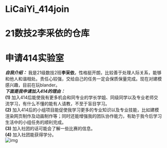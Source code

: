 # LiCaiYi_414join
21数技2李采依的仓库
=========
申请414实验室
====
***自我介绍：*** 我是21级数技2班**李采依**，性格挺开朗，比较善于处理人际关系，能够和他人和谐相处。责任心较强，交给自己的任务一定会保质保量完成。现在对建模感兴趣，目前在玩blander。  
***下面是我申请加入414的理由：***  
**(1)** 加入414后能使我有更多机会和同专业的学长学姐、同级同学以及专业老师交流学习，有什么不懂的能有人请教，不至于盲目学习。  
**(2)** 加入414后的小组项目能促使我学习更多的专业知识以及专业技能，比如建模渲染网页制作及动画制作等；同时还能增强我的团队协作能力，有助于我今后学习生活中的小组任务的顺利完成。  
**(3)** 加入社团的话可能会了解一些比赛的信息。  
**(4)** 加入社团能获得学分。  
![img](https://gimg2.baidu.com/image_search/src=http%3A%2F%2Fc-ssl.duitang.com%2Fuploads%2Fitem%2F201911%2F04%2F20191104182430_tnfet.thumb.400_0.png&refer=http%3A%2F%2Fc-ssl.duitang.com&app=2002&size=f9999,10000&q=a80&n=0&g=0n&fmt=auto?sec=1666535393&t=436731987a290d16dfcd67b88c3d2437)
